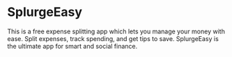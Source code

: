 # SplurgeEasy
This is a free expense splitting app which lets you manage your money with ease. Split expenses, track spending, and get tips to save. 
SplurgeEasy is the ultimate app for smart and social finance.
